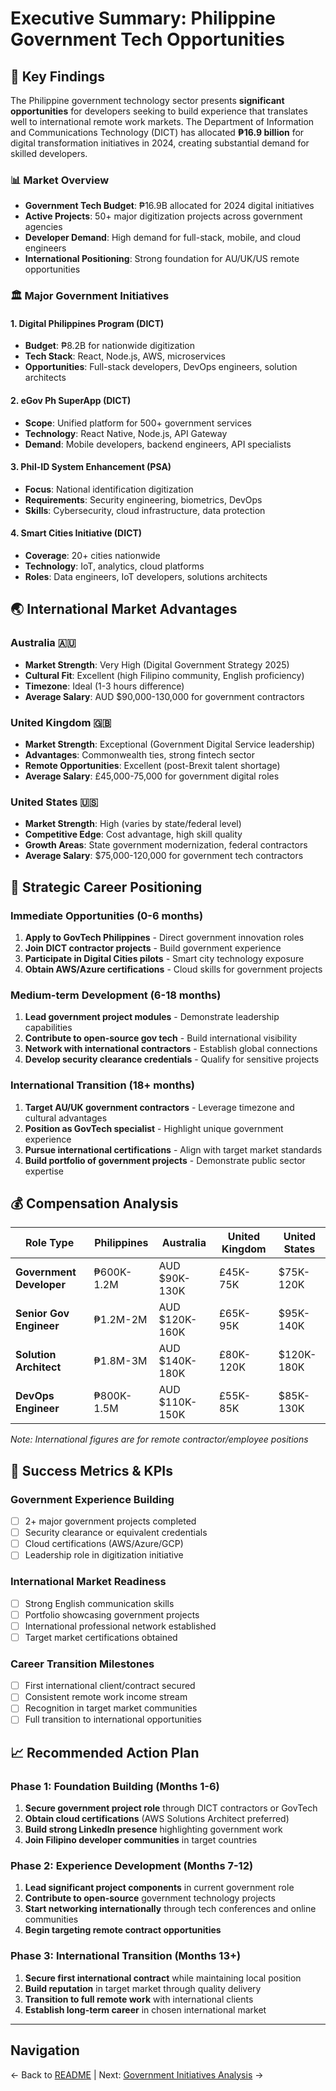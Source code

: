 # Executive Summary: Philippine Government Tech Opportunities

## 🎯 Key Findings

The Philippine government technology sector presents **significant opportunities** for developers seeking to build experience that translates well to international remote work markets. The Department of Information and Communications Technology (DICT) has allocated **₱16.9 billion** for digital transformation initiatives in 2024, creating substantial demand for skilled developers.

### 📊 Market Overview

- **Government Tech Budget**: ₱16.9B allocated for 2024 digital initiatives
- **Active Projects**: 50+ major digitization projects across government agencies
- **Developer Demand**: High demand for full-stack, mobile, and cloud engineers
- **International Positioning**: Strong foundation for AU/UK/US remote opportunities

### 🏛️ Major Government Initiatives

#### 1. Digital Philippines Program (DICT)
- **Budget**: ₱8.2B for nationwide digitization
- **Tech Stack**: React, Node.js, AWS, microservices
- **Opportunities**: Full-stack developers, DevOps engineers, solution architects

#### 2. eGov Ph SuperApp (DICT)
- **Scope**: Unified platform for 500+ government services
- **Technology**: React Native, Node.js, API Gateway
- **Demand**: Mobile developers, backend engineers, API specialists

#### 3. Phil-ID System Enhancement (PSA)
- **Focus**: National identification digitization
- **Requirements**: Security engineering, biometrics, DevOps
- **Skills**: Cybersecurity, cloud infrastructure, data protection

#### 4. Smart Cities Initiative (DICT)
- **Coverage**: 20+ cities nationwide
- **Technology**: IoT, analytics, cloud platforms
- **Roles**: Data engineers, IoT developers, solutions architects

## 🌏 International Market Advantages

### Australia 🇦🇺
- **Market Strength**: Very High (Digital Government Strategy 2025)
- **Cultural Fit**: Excellent (high Filipino community, English proficiency)
- **Timezone**: Ideal (1-3 hours difference)
- **Average Salary**: AUD $90,000-130,000 for government contractors

### United Kingdom 🇬🇧
- **Market Strength**: Exceptional (Government Digital Service leadership)
- **Advantages**: Commonwealth ties, strong fintech sector
- **Remote Opportunities**: Excellent (post-Brexit talent shortage)
- **Average Salary**: £45,000-75,000 for government digital roles

### United States 🇺🇸
- **Market Strength**: High (varies by state/federal level)
- **Competitive Edge**: Cost advantage, high skill quality
- **Growth Areas**: State government modernization, federal contractors
- **Average Salary**: $75,000-120,000 for government tech contractors

## 🎯 Strategic Career Positioning

### Immediate Opportunities (0-6 months)
1. **Apply to GovTech Philippines** - Direct government innovation roles
2. **Join DICT contractor projects** - Build government experience
3. **Participate in Digital Cities pilots** - Smart city technology exposure
4. **Obtain AWS/Azure certifications** - Cloud skills for government projects

### Medium-term Development (6-18 months)
1. **Lead government project modules** - Demonstrate leadership capabilities
2. **Contribute to open-source gov tech** - Build international visibility
3. **Network with international contractors** - Establish global connections
4. **Develop security clearance credentials** - Qualify for sensitive projects

### International Transition (18+ months)
1. **Target AU/UK government contractors** - Leverage timezone and cultural advantages
2. **Position as GovTech specialist** - Highlight unique government experience
3. **Pursue international certifications** - Align with target market standards
4. **Build portfolio of government projects** - Demonstrate public sector expertise

## 💰 Compensation Analysis

| Role Type | Philippines | Australia | United Kingdom | United States |
|-----------|-------------|-----------|----------------|---------------|
| **Government Developer** | ₱600K-1.2M | AUD $90K-130K | £45K-75K | $75K-120K |
| **Senior Gov Engineer** | ₱1.2M-2M | AUD $120K-160K | £65K-95K | $95K-140K |
| **Solution Architect** | ₱1.8M-3M | AUD $140K-180K | £80K-120K | $120K-180K |
| **DevOps Engineer** | ₱800K-1.5M | AUD $110K-150K | £55K-85K | $85K-130K |

*Note: International figures are for remote contractor/employee positions*

## 🚀 Success Metrics & KPIs

### Government Experience Building
- [ ] 2+ major government projects completed
- [ ] Security clearance or equivalent credentials
- [ ] Cloud certifications (AWS/Azure/GCP)
- [ ] Leadership role in digitization initiative

### International Market Readiness
- [ ] Strong English communication skills
- [ ] Portfolio showcasing government projects
- [ ] International professional network established
- [ ] Target market certifications obtained

### Career Transition Milestones
- [ ] First international client/contract secured
- [ ] Consistent remote work income stream
- [ ] Recognition in target market communities
- [ ] Full transition to international opportunities

## 📈 Recommended Action Plan

### Phase 1: Foundation Building (Months 1-6)
1. **Secure government project role** through DICT contractors or GovTech
2. **Obtain cloud certifications** (AWS Solutions Architect preferred)
3. **Build strong LinkedIn presence** highlighting government work
4. **Join Filipino developer communities** in target countries

### Phase 2: Experience Development (Months 7-12)
1. **Lead significant project components** in current government role
2. **Contribute to open-source** government technology projects
3. **Start networking internationally** through tech conferences and online communities
4. **Begin targeting remote contract opportunities**

### Phase 3: International Transition (Months 13+)
1. **Secure first international contract** while maintaining local position
2. **Build reputation** in target market through quality delivery
3. **Transition to full remote work** with international clients
4. **Establish long-term career** in chosen international market

---

## Navigation

← Back to [README](./README.md) | Next: [Government Initiatives Analysis](./government-initiatives-analysis.md) →